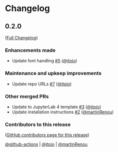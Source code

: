 # Changelog

<!-- <START NEW CHANGELOG ENTRY> -->

## 0.2.0

([Full Changelog](https://github.com/jupyterlab-contrib/jupyterlab-day/compare/0.1.0...1256605775de074bd7b4195320358d0f3d5f33b3))

### Enhancements made

- Update font handling [#5](https://github.com/jupyterlab-contrib/jupyterlab-day/pull/5) ([@jtpio](https://github.com/jtpio))

### Maintenance and upkeep improvements

- Update repo URLs [#7](https://github.com/jupyterlab-contrib/jupyterlab-day/pull/7) ([@jtpio](https://github.com/jtpio))

### Other merged PRs

- Update to JupyterLab 4 template [#3](https://github.com/jupyterlab-contrib/jupyterlab-day/pull/3) ([@jtpio](https://github.com/jtpio))
- Update installation instructions [#2](https://github.com/jupyterlab-contrib/jupyterlab-day/pull/2) ([@martinRenou](https://github.com/martinRenou))

### Contributors to this release

([GitHub contributors page for this release](https://github.com/jupyterlab-contrib/jupyterlab-day/graphs/contributors?from=2022-10-26&to=2024-12-16&type=c))

[@github-actions](https://github.com/search?q=repo%3Ajupyterlab-contrib%2Fjupyterlab-day+involves%3Agithub-actions+updated%3A2022-10-26..2024-12-16&type=Issues) | [@jtpio](https://github.com/search?q=repo%3Ajupyterlab-contrib%2Fjupyterlab-day+involves%3Ajtpio+updated%3A2022-10-26..2024-12-16&type=Issues) | [@martinRenou](https://github.com/search?q=repo%3Ajupyterlab-contrib%2Fjupyterlab-day+involves%3AmartinRenou+updated%3A2022-10-26..2024-12-16&type=Issues)

<!-- <END NEW CHANGELOG ENTRY> -->

